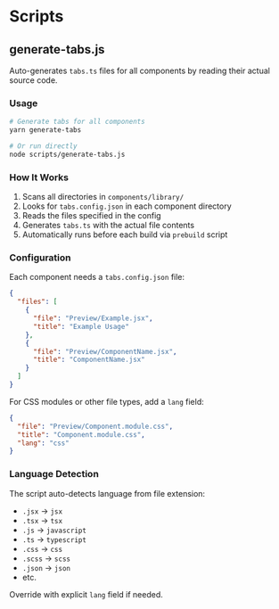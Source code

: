 # Scripts

## generate-tabs.js

Auto-generates `tabs.ts` files for all components by reading their actual source code.

### Usage

```bash
# Generate tabs for all components
yarn generate-tabs

# Or run directly
node scripts/generate-tabs.js
```

### How It Works

1. Scans all directories in `components/library/`
2. Looks for `tabs.config.json` in each component directory
3. Reads the files specified in the config
4. Generates `tabs.ts` with the actual file contents
5. Automatically runs before each build via `prebuild` script

### Configuration

Each component needs a `tabs.config.json` file:

```json
{
  "files": [
    {
      "file": "Preview/Example.jsx",
      "title": "Example Usage"
    },
    {
      "file": "Preview/ComponentName.jsx",
      "title": "ComponentName.jsx"
    }
  ]
}
```

For CSS modules or other file types, add a `lang` field:

```json
{
  "file": "Preview/Component.module.css",
  "title": "Component.module.css",
  "lang": "css"
}
```

### Language Detection

The script auto-detects language from file extension:
- `.jsx` → `jsx`
- `.tsx` → `tsx`
- `.js` → `javascript`
- `.ts` → `typescript`
- `.css` → `css`
- `.scss` → `scss`
- `.json` → `json`
- etc.

Override with explicit `lang` field if needed.
